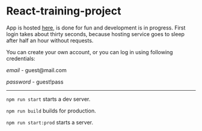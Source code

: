 # React-training-project
App is hosted [here](https://pwm-credentials.herokuapp.com/), is done for fun and development is in progress. First login takes about thirty seconds, because hosting service goes to sleep after half an hour without requests.

You can create your own account, or you can log in using following credentials:

*email* - guest<span></span>@mail<span></span>.com

*password* - guest!pass

***

``` npm run start ``` starts a dev server.

``` npm run build ``` builds for production.

``` npm run start:prod ``` starts a server.
